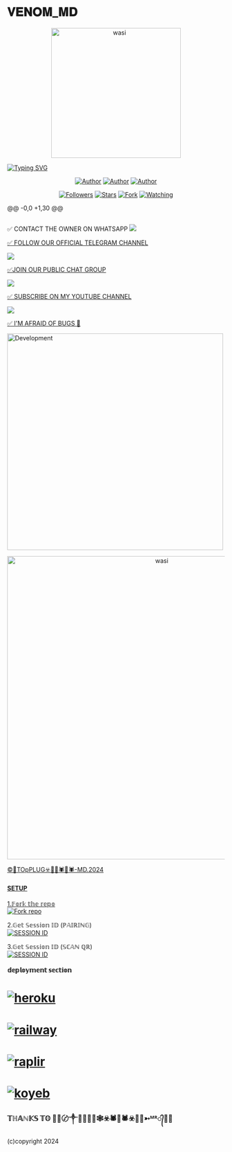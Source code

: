 # 𝐕𝐄𝐍𝐎𝐌_𝐌𝐃

 

<p align="center">  
  <a href="https://t.me/Hub7s">
    <img alt="wasi" height="300" src="https://telegra.ph/file/478c2641e9bcf0ecfd139.jpg">
 
         
[![Typing SVG](https://readme-typing-svg.herokuapp.com?font=Rockstar-ExtraBold&color=blue&lines=𝐕𝐄𝐍𝐎𝐌_𝐌𝐃+𝗖𝗥𝗘𝗔𝗧𝗘𝗗+𝗕𝗬+🗽🥷🕷️📱🕷️☣️🏴‍☠️🕸️🕷️TOpPLUG)](https://git.io/typing-svg)

  </a>
</p>
<p align="center">
<a href="https://t.me/Hub7s"><img title="Author" src="https://img.shields.io/badge/🗽🥷🏴‍☠️🕸️☣️🕷️📱🕷️🕷️-black?style=for-the-badge&logo=Github"></a> <a href="https://t.me/Hub7s"><img title="Author" src="https://img.shields.io/badge/CHANNEL-black?style=for-the-badge&logo=whatsapp"></a> <a href="https://wa.me/0112386921"><img title="Author" src="https://img.shields.io/badge/CHAT US-black?style=for-the-badge&logo=whatsapp"></a>
<p/>
<p align="center">
<a href="https://github.com/Hubdarkweb/VENOM_MD.git?tab=followers"><img title="Followers" src="https://img.shields.io/github/followers/🥷🏴‍☠️🕸️☣️🕷️📱🕷️?label=Followers&style=social"></a>
<a href="https://github.com/Hubdarkweb/VENOM_MD.git/VENOM_MD/stargazers/"><img title="Stars" src="https://img.shields.io/github/stars/🥷🏴‍☠️🕸️☣️🕷️📱🕷️/VENOM_MD?&style=social"></a>
<a href="https://github.com/Hubdarkweb/VENOM_MD.git/VENOM_MD/network/members"><img title="Fork" src="https://img.shields.io/github/forks/🥷🏴‍☠️🕸️☣️🕷️📱🕷️/VENOM_MD?style=social"></a>
<a href="https://github.com/Hubdarkweb/VENOM_MD.git"><img title="Watching" src="https://img.shields.io/github/watchers/🗽🥷🏴‍☠️🕸️☣️🕷️📱🕷️/VENOM_MD?label=Watching&style=social"></a>
</p>

@@ -0,0 +1,30 @@
##

✅ CONTACT THE OWNER ON WHATSAPP 
<a 
href="https://wa.me/254112386921"><img src="https://img.shields.io/badge/Contact 🗽🥷📱☣️🏴‍☠️🕸️🕷️📱🕷️🗽🥷TOpPLUG?style=for-the-badge&logo=whatsapp&logoColor=white"/>

✅ FOLLOW OUR OFFICIAL TELEGRAM CHANNEL

<a href="https://t.me/Hub7s"><img src="https://img.shields.io/badge/Follow Official Channel-25D366?style=for-the-badge&logo=whatsapp&logoColor=white" />

✅JOIN OUR PUBLIC CHAT GROUP 

<a href="https://t.me/+2B9EIdEQ7JIyNTE0"><img src="https://img.shields.io/badge/Join Our Group chat-25D366?style=for-the-badge&logo=Telegram&logoColor=white" />

✅ SUBSCRIBE ON MY YOUTUBE CHANNEL 

<a href="https://www.youtube.com/@cyberpunk.joker"><img src="https://img.shields.io/badge/Subscribe-ff0000?style=for-the-badge&logo=youtube&logoColor=ff000000&link=https://www.youtube.com/@cyberpunk.joker" /><br>
<p align="center">

  ✅ I'M AFRAID OF BUGS 🐛 

  
<img alt="Development" width="500" src="https://media2.giphy.com/media/W9tBvzTXkQopi/giphy.gif?cid=6c09b952xu6syi1fyqfyc04wcfk0qvqe8fd7sop136zxfjyn&ep=v1_internal_gif_by_id&rid=giphy.gif&ct=g" /> </p>


<p align="center">  
  <a href="https://t.me/Hub7s">
    <img alt="wasi" height="700" src="https://media2.giphy.com/media/W9tBvzTXkQopi/giphy.gif?cid=6c09b952xu6syi1fyqfyc04wcfk0qvqe8fd7sop136zxfjyn&ep=v1_internal_gif_by_id&rid=giphy.gif&ct=g">
 




©🗽TOpPLUG☣️🥷🗽🕷️📱🕷️-MD.2024

#### SETUP

1.𝔽𝕠𝕣𝕜 𝕥𝕙𝕖 𝕣𝕖𝕡𝕠
    <br>
<a href='https://github.com/Hubdarkweb/VENOM_MD.git/VENOM_MD/fork' target="_blank"><img alt='Fork repo' src='https://img.shields.io/badge/Fork Repo-100000?style=for-the-badge&logo=scan&logoColor=white&labelColor=black&color=green'/></a>



2.𝔾𝕖𝕥 𝕊𝕖𝕤𝕤𝕚𝕠𝕟 𝕀𝔻 (ℙ𝔸𝕀ℝ𝕀ℕ𝔾)
    <br>
<a href='https://venommd-68da3806b609.herokuapp.com/pair' target="_blank"><img alt='SESSION ID' src='https://img.shields.io/badge/Session_id-100000?style=for-the-badge&logo=scan&logoColor=white&labelColor=black&color=green'/></a>


3.𝔾𝕖𝕥 𝕊𝕖𝕤𝕤𝕚𝕠𝕟 𝕀𝔻 (𝕊ℂ𝔸ℕ ℚℝ)
    <br>
<a href='https://venommd-68da3806b609.herokuapp.com/pair' target="_blank"><img alt='SESSION ID' src='https://img.shields.io/badge/Session_id-100000?style=for-the-badge&logo=scan&logoColor=white&labelColor=black&color=green'/></a>


#### 𝕕𝕖𝕡𝕝𝕠𝕪𝕞𝕖𝕟𝕥 𝕤𝕖𝕔𝕥𝕚𝕠𝕟
# <a href="https://dashboard.heroku.com/new?template=https://github.com/Hubdarkweb/VENOM_MD"><img title="heroku" src="https://img.shields.io/badge/DEPLOY ON HEROKU-h?color=green&style=for-the-badge&logo=msi"></a>
# <a href="https://railway.app/template/tM2McB?referralCode=v7Xehd"><img title="railway" src="https://img.shields.io/badge/DEPLOY ON RAILWAY-h?color=green&style=for-the-badge&logo=msi"></a>
# <a href="(https://replit.com/github/Hubdarkweb/VENOM_MD"><img title="raplir" src="https://img.shields.io/badge/RAPLIT-h?color=green&style=for-the-badge&logo=msi"></a>
# <a href="https://wasimd-9dedcea2edba.herokuapp.com/"><img title="koyeb" src="https://img.shields.io/badge/DEPLOY ON KYOEB-h?color=green&style=for-the-badge&logo=msi"></a>


### 𝕋ℍ𝔸ℕ𝕂𝕊 𝕋𝕆 🗽🥷〄༒🗽🥷🏴‍☠️🕸️☣️🕷️📱🕷️☣️🥷🗽➳ᴹᴿ᭄🥷🗽



  (c)copyright 2024
